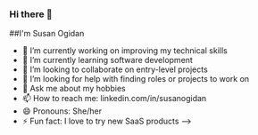 ### Hi there 👋

##I'm Susan Ogidan

- 🔭 I’m currently working on improving my technical skills
- 🌱 I’m currently learning software development
- 👯 I’m looking to collaborate on entry-level projects
- 🤔 I’m looking for help with finding roles or projects to work on
- 💬 Ask me about my hobbies
- 📫 How to reach me: linkedin.com/in/susanogidan
- 😄 Pronouns: She/her
- ⚡ Fun fact: I love to try new SaaS products
-->

